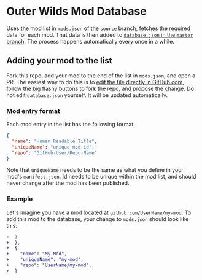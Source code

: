 # Outer Wilds Mod Database

Uses the mod list in [`mods.json` of the `source`](https://github.com/Raicuparta/ow-mod-db/blob/source/mods.json) branch, fetches the required data for each mod. That data is then added to [`database.json` in the `master` branch](https://github.com/Raicuparta/ow-mod-db/blob/master/database.json). The process happens automatically every once in a while.

## Adding your mod to the list

Fork this repo, add your mod to the end of the list in `mods.json`, and open a PR. The easiest way to do this is to [edit the file directly in GitHub.com](https://github.com/Raicuparta/outer-wilds-mod-db/edit/source/mods.json), follow the big flashy buttons to fork the repo, and propose the change. Do not edit `database.json` yourself. It will be updated automatically.

### Mod entry format

Each mod entry in the list has the following format:

```json
{
  "name": "Human Readable Title",
  "uniqueName": "unique-mod-id",
  "repo": "GitHub-User/Repo-Name"
}
```

Note that `uniqueName` needs to be the same as what you define in your mod's `manifest.json`. Id needs to be unique within the mod list, and should never change after the mod has been published.

### Example

Let's imagine you have a mod located at `github.com/UserName/my-mod`. To add this mod to the database, your change to `mods.json` should look like this:

```diff
-  }
+  },
+  {
+    "name": "My Mod",
+    "uniqueName": "my-mod",
+    "repo": "UserName/my-mod",
+  }
```
 
